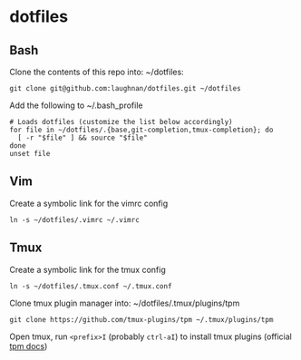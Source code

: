 # dotfiles

## Bash

Clone the contents of this repo into: ~/dotfiles:

```
git clone git@github.com:laughnan/dotfiles.git ~/dotfiles
```

Add the following to ~/.bash_profile

```
# Loads dotfiles (customize the list below accordingly)
for file in ~/dotfiles/.{base,git-completion,tmux-completion}; do
  [ -r "$file" ] && source "$file"
done
unset file
```

## Vim

Create a symbolic link for the vimrc config

```
ln -s ~/dotfiles/.vimrc ~/.vimrc
```

## Tmux

Create a symbolic link for the tmux config

```
ln -s ~/dotfiles/.tmux.conf ~/.tmux.conf
```

Clone tmux plugin manager into: ~/dotfiles/.tmux/plugins/tpm

```
git clone https://github.com/tmux-plugins/tpm ~/.tmux/plugins/tpm
```

Open tmux, run `<prefix>I` (probably `ctrl-aI`) to install tmux plugins (official [tpm docs](https://github.com/tmux-plugins/tpm))

